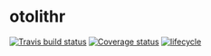 # otolithr
[![Travis build status](https://travis-ci.org/smxshxishxad/tidyNAS.svg?branch=master)](https://travis-ci.org/smxshxishxad/tidyNAS)
[![Coverage status](https://codecov.io/gh/kikirinrin/otolithr/branch/master/graph/badge.svg)](https://codecov.io/github/kikirinrin/otolithr?branch=master)
[![lifecycle](https://img.shields.io/badge/lifecycle-experimental-orange.svg)](https://www.tidyverse.org/lifecycle/#experimental)

